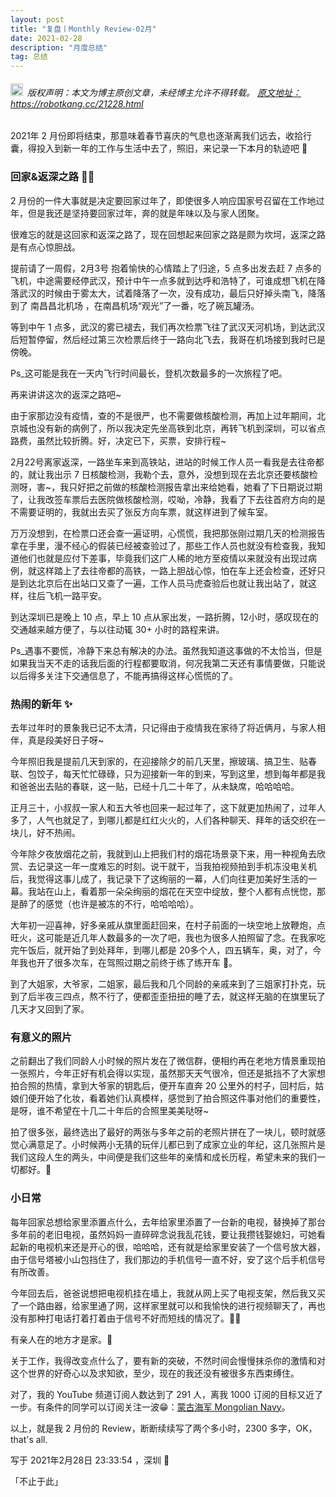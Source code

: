 ```yaml
---
layout: post
title: "复盘丨Monthly Review-02月"
date: 2021-02-28 
description: "月度总结"
tag: 总结
---   
```


<h6><img src="https://robotkang-1257995526.cos.ap-chengdu.myqcloud.com/icon/copyright.png" alt="copyright" style="display:inline;margin-bottom: -5px;" width="20" height="20"> 版权声明：本文为博主原创文章，未经博主允许不得转载。
<a target="_blank" href="https://robotkang.cc/21228.html">原文地址：https://robotkang.cc/21228.html </a>
</h6>                           

2021年 2 月份即将结束，那意味着春节喜庆的气息也逐渐离我们远去，收拾行囊，得投入到新一年的工作与生活中去了，照旧，来记录一下本月的轨迹吧 🤞      

### 回家&返深之路 🤷‍♂️        

2 月份的一件大事就是决定要回家过年了，即使很多人响应国家号召留在工作地过年，但是我还是坚持要回家过年，奔的就是年味以及与家人团聚。        

很难忘的就是这回家和返深之路了，现在回想起来回家之路是颇为坎坷，返深之路是有点心惊胆战。         

提前请了一周假，2月3号 抱着愉快的心情踏上了归途，5 点多出发去赶 7 点多的飞机，中途需要经停武汉，预计中午一点多就到达呼和浩特了，可谁成想飞机在降落武汉的时候由于雾太大，试着降落了一次，没有成功，最后只好掉头南飞，降落到了 南昌昌北机场 ，在南昌机场“观光”了一番，吃了碗瓦罐汤。        

等到中午 1 点多，武汉的雾已褪去，我们再次检票飞往了武汉天河机场，到达武汉后短暂停留，然后经过第三次检票后终于一路向北飞去，我哥在机场接到我时已是傍晚。       

Ps_这可能是我在一天内飞行时间最长，登机次数最多的一次旅程了吧。         

再来讲讲这次的返深之路吧~      

由于家那边没有疫情，查的不是很严，也不需要做核酸检测，再加上过年期间，北京城也没有新的病例了，所以我决定先坐高铁到北京，再转飞机到深圳，可以省点路费，虽然比较折腾。好，决定已下，买票，安排行程~        

2月22号离家返深，一路坐车来到高铁站，进站的时候工作人员一看我是去往帝都的，就让我出示 7 日核酸检测，我勒个去，意外，没想到现在去北京还要核酸检测呀，害~，我只好把之前做的核酸检测报告拿出来给她看，她看了下日期说过期了，让我改签车票后去医院做核酸检测，哎呦，冷静，我看了下去往首府方向的是不需要证明的，我就出去买了张反方向车票，就这样进到了候车室。          

万万没想到，在检票口还会查一遍证明，心慌慌，我把那张刚过期几天的检测报告拿在手里，漫不经心的假装已经被查验过了，那些工作人员也就没有检查我，我知道他们也就是应付下差事，毕竟我们这广人稀的地方至疫情以来就没有出现过病例，就这样踏上了去往帝都的高铁，一路上胆战心惊，怕在车上还会检查，还好只是到达北京后在出站口又查了一遍，工作人员马虎查验后也就让我出站了，就这样，往后飞机一路平安。           

到达深圳已是晚上 10 点，早上 10 点从家出发，一路折腾，12小时，感叹现在的交通越来越方便了，与以往动辄 30+ 小时的路程来讲。        

Ps_遇事不要慌，冷静下来总有解决的办法。虽然我知道这事做的不太恰当，但是如果我当天不走的话我后面的行程都要取消，何况我第二天还有事情要做，只能说以后得多关注下交通信息了，不能再搞得这样心慌慌的了。          

### 热闹的新年 ✨             

去年过年时的景象我已记不太清，只记得由于疫情我在家待了将近俩月，与家人相伴，真是段美好日子呀~         

今年照旧我是提前几天到家的，在迎接除夕的前几天里，擦玻璃、搞卫生、贴春联、包饺子，每天忙忙碌碌，只为迎接新一年的到来，写到这里，想到每年都是我和爸爸出去贴的春联，这一贴，已经十几二十年了，从未缺席，哈哈哈哈。          

正月三十，小叔叔一家人和五大爷也回来一起过年了，这下就更加热闹了，过年人多了，人气也就足了，到哪儿都是红红火火的，人们各种聊天、拜年的话交织在一块儿，好不热闹。           

今年除夕夜放烟花之前，我就到山上把我们村的烟花场景录下来，用一种视角去欣赏、去记录这一年一度难忘的时刻。说干就干，当我拍视频拍到手机冻没电关机后，我觉得这事儿成了，我记录下了这绚丽的一幕，人们向往更加美好生活的一幕。我站在山上，看着那一朵朵绚丽的烟花在天空中绽放，整个人都有点恍惚，那是醉了的感觉（也许是被冻的不行，哈哈哈哈）。          

大年初一迎喜神，好多亲戚从旗里面赶回来，在村子前面的一块空地上放鞭炮，点旺火，这可能是近几年人数最多的一次了吧，我也为很多人拍照留了念。在我家吃完午饭后，就开始了到处拜年，到哪儿都是 20多个人，四五辆车，奥，对了，今年我也开了很多次车，在驾照过期之前终于练了练开车 🤣。       

到了大姐家，大爷家，二姐家，最后我和几个同龄的亲戚来到了三姐家打扑克，玩到了后半夜三四点，熬不行了，便都歪歪扭扭的睡了去，就这样无脑的在旗里玩了几天才又回到了家。          

### 有意义的照片            

之前翻出了我们同龄人小时候的照片发在了微信群，便相约再在老地方情景重现拍一张照片，今年正好有机会得以实现，虽然那天天气很冷，但还是抵挡不了大家想拍合照的热情，拿到大爷家的钥匙后，便开车直奔 20 公里外的村子，回村后，姑娘们便开始了化妆，看着她们认真模样，感觉到了拍合照这件事对他们的重要性，是呀，谁不希望在十几二十年后的合照里美美哒呀~        

拍了很多张，最终选出了最好的两张与多年之前的老照片拼在了一块儿，顿时就感觉心满意足了。小时候两小无猜的玩伴儿都已到了成家立业的年纪，这几张照片是我们这段人生的两头，中间便是我们这些年的亲情和成长历程，希望未来的我们一切都好。🤳          


### 小日常         

每年回家总想给家里添置点什么，去年给家里添置了一台新的电视，替换掉了那台多年前的老旧电视，虽然妈妈一直碎碎念说我乱花钱，要让我攒钱娶媳妇，可她看起新的电视机来还是开心的很，哈哈哈，还有就是给家里安装了一个信号放大器，由于信号塔被小山包挡住了，我们那边的手机信号一直不好，安了这个后手机信号有所改善。         

今年回去后，爸爸说想把电视机挂在墙上，我就从网上买了电视支架，然后我又买了一个路由器，给家里通了网，这样家里就可以和我愉快的进行视频聊天了，再也没有那种打电话打着打着由于信号不好而短线的情况了。🐱‍🏍          

有亲人在的地方才是家。🏡          

关于工作，我得改变点什么了，要有新的突破，不然时间会慢慢抹杀你的激情和对这个世界的好奇心以及求知欲，至少，现在的我还没有被很多东西束缚住。       

对了，我的 YouTube 频道订阅人数达到了 291 人，离我 1000 订阅的目标又近了一步。有条件的同学可以订阅关注一波😁：<a href="https://www.youtube.com/channel/UC8EyzbUNGrO7_P0GfUs6MDg?sub_confirmation=1" target="_blank">蒙古海军 Mongolian Navy</a>。                             

以上，就是我 2 月份的 Review，断断续续写了两个多小时，2300 多字，OK，that's all.            

写于 2021年2月28日 23:33:54 ，深圳 🎈                

「不止于此」                     
